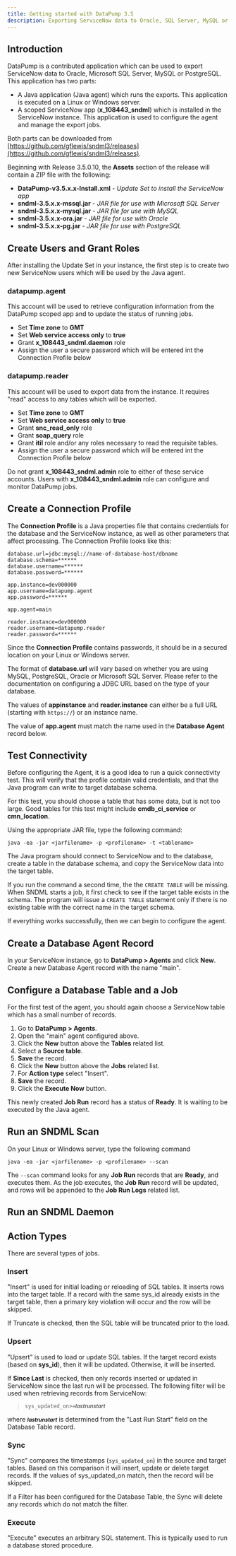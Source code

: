 ```yaml
---
title: Getting started with DataPump 3.5
description: Exporting ServiceNow data to Oracle, SQL Server, MySQL or PostgreSQL with SNDML 3.5 and the DataPump App
---
```

## Introduction

DataPump is a contributed application which can be used to export ServiceNow data to 
Oracle, Microsoft SQL Server, MySQL or PostgreSQL. This application has two parts:

* A Java application (Java agent) which runs the exports. 
  This application is executed on a Linux or Windows server.
* A scoped ServiceNow app (**x_108443_sndml**) which is installed in the ServiceNow instance.
  This application is used to configure the agent and manage the export jobs.

Both parts can be downloaded from 
[https://github.com/gflewis/sndml3/releases](https://github.com/gflewis/sndml3/releases).

Beginning with Release 3.5.0.10, the **Assets** section of the release will contain 
a ZIP file with the following:
* **DataPump-v3.5.x.x-Install.xml** - _Update Set to install the ServiceNow app_
* **sndml-3.5.x.x-mssql.jar** - _JAR file for use with Microsoft SQL Server_
* **sndml-3.5.x.x-mysql.jar** - _JAR file for use with MySQL_
* **sndml-3.5.x.x-ora.jar** - _JAR file for use with Oracle_
* **sndml-3.5.x.x-pg.jar** - _JAR file for use with PostgreSQL_

## Create Users and Grant Roles

After installing the Update Set in your instance, 
the first step is to create two new ServiceNow users 
which will be used by the Java agent.

### datapump.agent
This account will be used to retrieve configuration information from the DataPump scoped app 
and to update the status of running jobs.
* Set **Time zone** to **GMT**
* Set **Web service access only** to **true**
* Grant **x_108443_sndml.daemon** role
* Assign the user a secure password which will be entered int the Connection Profile below

### datapump.reader
This account will be used to export data from the instance.
It requires "read" access to any tables which will be exported.
* Set **Time zone** to **GMT**
* Set **Web service access only** to **true**
* Grant **snc_read_only** role
* Grant **soap_query** role
* Grant **itil** role and/or any roles necessary to read the requisite tables.
* Assign the user a secure password which will be entered int the Connection Profile below

Do not grant  **x_108443_sndml.admin** role to either of these service accounts.
Users with **x_108443_sndml.admin** role can configure and monitor DataPump jobs.

## Create a Connection Profile

The **Connection Profile** is a Java properties file that contains 
credentials for the database and the ServiceNow instance, 
as well as other parameters that affect processing. 
The Connection Profile looks like this:

```
database.url=jdbc:mysql://name-of-database-host/dbname
database.schema=******
database.username=******
database.password=******

app.instance=dev000000
app.username=datapump.agent
app.password=******

app.agent=main

reader.instance=dev000000
reader.username=datapump.reader
reader.password=******
```

Since the **Connection Profile** contains passwords, 
it should be in a secured location on your Linux or Windows server.

The format of **database.url** will vary based on whether you are using 
MySQL, PostgreSQL, Oracle or Microsoft SQL Server. 
Please refer to the documentation on configuring a JDBC URL based on the type of your database.

The values of **appinstance** and **reader.instance** can either be a full URL (starting with `https://`)
or an instance name.

The value of **app.agent** must match the name used in the **Database Agent** record below.

## Test Connectivity

Before configuring the Agent, it is a good idea to run a quick connectivity test.
This will verify that the profile contain valid credentials,
and that the Java program can write to target database schema.

For this test, you should choose a table that has some data, but is not too large.
Good tables for this test might include 
**cmdb_ci_service** or **cmn_location**.

Using the appropriate JAR file, type the following command:

    java -ea -jar <jarfilename> -p <profilename> -t <tablename>

The Java program should connect to ServiceNow and to the database,
create a table in the database schema,
and copy the ServiceNow data into the target table.

If you run the command a second time, the the `CREATE TABLE` will be missing.
When SNDML starts a job, 
it first check to see if the target table exists in the schema.
The program will issue a `CREATE TABLE` statement only if
there is no existing table with the correct name in the target schema.

If everything works successfully, then we can begin to configure the agent.

## Create a Database Agent Record

In your ServiceNow instance, go to **DataPump > Agents** and click **New**. 
Create a new Database Agent record with the name "main".

## Configure a Database Table and a Job

For the first test of the agent, you should again choose a ServiceNow table 
which has a small number of records.

1. Go to **DataPump > Agents**.
2. Open the "main" agent configured above.
3. Click the **New** button above the **Tables** related list.
4. Select a **Source table**.
5. **Save** the record.
6. Click the **New** button above the **Jobs** related list.
7. For **Action type** select "Insert".
8. **Save** the record.
9. Click the **Execute Now** button.

This newly created **Job Run** record has a status of **Ready**.
It is waiting to be executed by the Java agent.

## Run an SNDML Scan

On your Linux or Windows server, type the following command

    java -ea -jar <jarfilename> -p <profilename> --scan

The `--scan` command looks for any **Job Run** records that are **Ready**,
and executes them.
As the job executes, the **Job Run** record will be updated,
and rows will be appended to the **Job Run Logs** related list.

## Run an SNDML Daemon

## Action Types
There are several types of jobs.

### Insert
"Insert" is used for initial loading or reloading of SQL tables. 
It inserts rows into the target table. 
If a record with the same sys_id already exists in the target table, 
then a primary key violation will occur and the row will be skipped.

If Truncate is checked, then the SQL table will be truncated prior to the load.

### Upsert
"Upsert" is used to load or update SQL tables. 
If the target record exists (based on **sys_id**), then it will be updated. 
Otherwise, it will be inserted.

If **Since Last** is checked, then only records inserted or updated in ServiceNow since the last run 
will be processed. The following filter will be used when retrieving records from ServiceNow:
<blockquote><code>sys_updated_on>=</code><i><b><small>lastrunstart</small></b></i></blockquote>
where 
<i><b><small>lastrunstart</small></b></i>
is determined from the "Last Run Start" field on the Database Table record.

### Sync
"Sync" compares the timestamps (`sys_updated_on`) in the source and target tables. 
Based on this comparison it will insert, update or delete target records. 
If the values of sys_updated_on match, then the record will be skipped.

If a Filter has been configured for the Database Table, 
the Sync will delete any records which do not match the filter.

### Execute
"Execute" executes an arbitrary SQL statement. This is typically used to run a database stored procedure.

